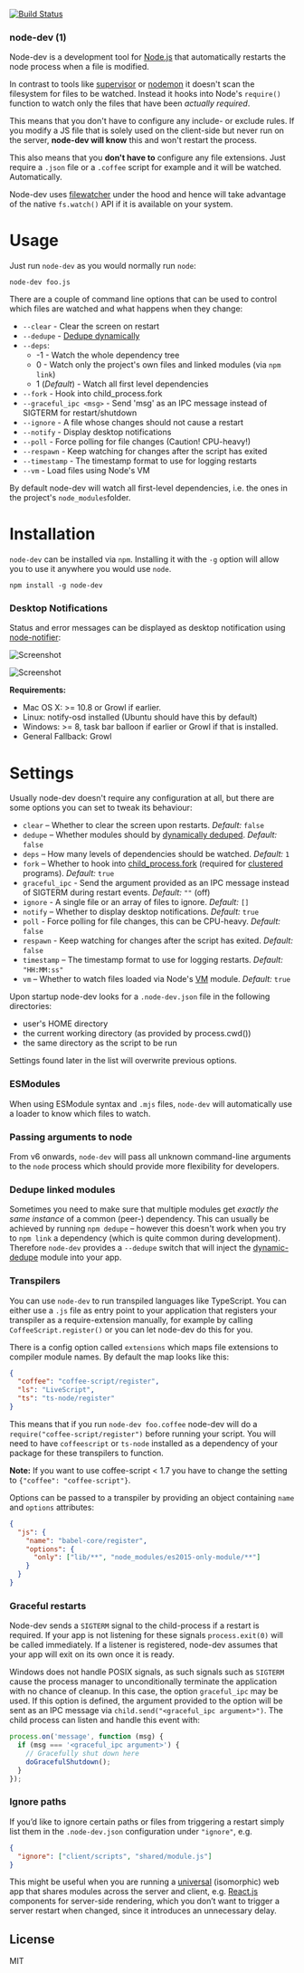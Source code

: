 [![Build Status](https://secure.travis-ci.org/fgnass/node-dev.png)](http://travis-ci.org/fgnass/node-dev)

### node-dev (1)

Node-dev is a development tool for [Node.js](http://nodejs.org) that
automatically restarts the node process when a file is modified.

In contrast to tools like
[supervisor](https://github.com/isaacs/node-supervisor) or
[nodemon](https://github.com/remy/nodemon) it doesn't scan the filesystem for
files to be watched. Instead it hooks into Node's `require()` function to watch
only the files that have been _actually required_.

This means that you don't have to configure any include- or exclude rules.
If you modify a JS file that is solely used on the client-side but never run on
the server, **node-dev will know** this and won't restart the process.

This also means that you **don't have to** configure any file extensions. Just
require a `.json` file or a `.coffee` script for example and it will be watched.
Automatically.

Node-dev uses [filewatcher](https://www.npmjs.org/package/filewatcher) under
the hood and hence will take advantage of the native `fs.watch()` API if it
is available on your system.

# Usage

Just run `node-dev` as you would normally run `node`:

```
node-dev foo.js
```

There are a couple of command line options that can be used to control which
files are watched and what happens when they change:

- `--clear` - Clear the screen on restart
- `--dedupe` - [Dedupe dynamically](https://www.npmjs.org/package/dynamic-dedupe)
- `--deps`:
  - -1 - Watch the whole dependency tree
  - 0 - Watch only the project's own files and linked modules (via `npm link`)
  - 1 (_Default_) - Watch all first level dependencies
- `--fork` - Hook into child_process.fork
- `--graceful_ipc <msg>` - Send 'msg' as an IPC message instead of SIGTERM for restart/shutdown
- `--ignore` - A file whose changes should not cause a restart
- `--notify` - Display desktop notifications
- `--poll` - Force polling for file changes (Caution! CPU-heavy!)
- `--respawn` - Keep watching for changes after the script has exited
- `--timestamp` - The timestamp format to use for logging restarts
- `--vm` - Load files using Node's VM

By default node-dev will watch all first-level dependencies, i.e. the ones in
the project's `node_modules`folder.

# Installation

`node-dev` can be installed via `npm`. Installing it with the `-g` option will
allow you to use it anywhere you would use `node`.

```
npm install -g node-dev
```

### Desktop Notifications

Status and error messages can be displayed as desktop notification using
[node-notifier](https://www.npmjs.org/package/node-notifier):

![Screenshot](http://fgnass.github.com/images/node-dev.png)

![Screenshot](http://fgnass.github.com/images/node-dev-linux.png)

**Requirements:**

- Mac OS X: >= 10.8 or Growl if earlier.
- Linux: notify-osd installed (Ubuntu should have this by default)
- Windows: >= 8, task bar balloon if earlier or Growl if that is installed.
- General Fallback: Growl

# Settings

Usually node-dev doesn't require any configuration at all, but there are some
options you can set to tweak its behaviour:

- `clear` – Whether to clear the screen upon restarts. _Default:_ `false`
- `dedupe` – Whether modules should by [dynamically deduped](https://www.npmjs.org/package/dynamic-dedupe). _Default:_ `false`
- `deps` – How many levels of dependencies should be watched. _Default:_ `1`
- `fork` – Whether to hook into [child_process.fork](http://nodejs.org/docs/latest/api/child_process.html#child_process_child_process_fork_modulepath_args_options) (required for [clustered](http://nodejs.org/docs/latest/api/cluster.html) programs). _Default:_ `true`
- `graceful_ipc` - Send the argument provided as an IPC message instead of SIGTERM during restart events. _Default:_ `""` (off)
- `ignore` - A single file or an array of files to ignore. _Default:_ `[]`
- `notify` – Whether to display desktop notifications. _Default:_ `true`
- `poll` - Force polling for file changes, this can be CPU-heavy. _Default:_ `false`
- `respawn` - Keep watching for changes after the script has exited. _Default:_ `false`
- `timestamp` – The timestamp format to use for logging restarts. _Default:_ `"HH:MM:ss"`
- `vm` – Whether to watch files loaded via Node's [VM](http://nodejs.org/docs/latest/api/vm.html) module. _Default:_ `true`

Upon startup node-dev looks for a `.node-dev.json` file in the following directories:

- user's HOME directory
- the current working directory (as provided by process.cwd())
- the same directory as the script to be run

Settings found later in the list will overwrite previous options.

### ESModules

When using ESModule syntax and `.mjs` files, `node-dev` will automatically use
a loader to know which files to watch.

### Passing arguments to node

From v6 onwards, `node-dev` will pass all unknown command-line arguments to
the `node` process which should provide more flexibility for developers.

### Dedupe linked modules

Sometimes you need to make sure that multiple modules get _exactly the same
instance_ of a common (peer-) dependency. This can usually be achieved by
running `npm dedupe` – however this doesn't work when you try to `npm link` a
dependency (which is quite common during development). Therefore `node-dev`
provides a `--dedupe` switch that will inject the
[dynamic-dedupe](https://www.npmjs.org/package/dynamic-dedupe) module into your
app.

### Transpilers

You can use `node-dev` to run transpiled languages like TypeScript. You can
either use a `.js` file as entry point to your application that registers your
transpiler as a require-extension manually, for example by calling
`CoffeeScript.register()` or you can let node-dev do this for you.

There is a config option called `extensions` which maps file extensions to
compiler module names. By default the map looks like this:

```json
{
  "coffee": "coffee-script/register",
  "ls": "LiveScript",
  "ts": "ts-node/register"
}
```

This means that if you run `node-dev foo.coffee` node-dev will do a
`require("coffee-script/register")` before running your script. You will need
to have `coffeescript` or `ts-node` installed as a dependency of your package
for these transpilers to function.

**Note:** If you want to use coffee-script < 1.7 you have to change the
setting to `{"coffee": "coffee-script"}`.

Options can be passed to a transpiler by providing an object containing
`name` and `options` attributes:

```json
{
  "js": {
    "name": "babel-core/register",
    "options": {
      "only": ["lib/**", "node_modules/es2015-only-module/**"]
    }
  }
}
```

### Graceful restarts

Node-dev sends a `SIGTERM` signal to the child-process if a restart is required.
If your app is not listening for these signals `process.exit(0)` will be called
immediately. If a listener is registered, node-dev assumes that your app will
exit on its own once it is ready.

Windows does not handle POSIX signals, as such signals such as `SIGTERM` cause
the process manager to unconditionally terminate the application with no chance
of cleanup. In this case, the option `graceful_ipc` may be used. If this option
is defined, the argument provided to the option will be sent as an IPC message
via `child.send("<graceful_ipc argument>")`. The child process can listen and
handle this event with:

```javascript
process.on('message', function (msg) {
  if (msg === '<graceful_ipc argument>') {
    // Gracefully shut down here
    doGracefulShutdown();
  }
});
```

### Ignore paths

If you’d like to ignore certain paths or files from triggering a restart simply
list them in the `.node-dev.json` configuration under `"ignore"`, e.g.

```json
{
  "ignore": ["client/scripts", "shared/module.js"]
}
```

This might be useful when you are running a [universal][universal-javascript]
(isomorphic) web app that shares modules across the server and client, e.g.
[React.js](react) components for server-side rendering, which you don’t want to trigger a
server restart when changed, since it introduces an unnecessary delay.

## License

MIT

[react]: http://facebook.github.io/react/
[universal-javascript]: https://medium.com/@mjackson/universal-javascript-4761051b7ae9
